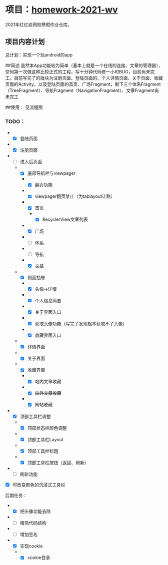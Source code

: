 项目：[homework-2021-wv](https://github.com/shx-2020/homework-2021-wv)
===
2021年红红岩网校寒假作业仓库。

##  项目内容计划
总计划：实现一个玩android的app<br>

##简述
虽然本App功能较为简单（基本上就是一个在线的连接、文章的管理器），奈何第一次做这种比较正式的工程，写十分钟代码修一小时BUG，目前尚未完工。目前写完了的版块为注册页面、登陆页面的、个人详情页面、关于页面、收藏页面的Activity，以及登陆页面的首页、广场Fragment，剩下三个体系Fragment（TreeFragment）、导航Fragment（NavigationFragment）、文章Fragment尚未完工

##使用：
见流程图


### TODO：
* - [x] 登陆页面
* - [x] 注册页面
* - [ ] 进入后页面
  * - [x] 底部导航栏与viewpager
    * - [x] 翻页功能
    * - [x] viewpager翻页禁止（为tablayout让路）
    * - [x] 首页
      * - [x] RecyclerView文章列表
    * - [x] 广场
    * - [ ] 体系
    * - [ ] 导航
    * - [x] ~~文章~~
  * - [x] 侧面抽屉
    * - [x] 头像->详情
    * - [x] 个人信息简要
    * - [x] 关于界面入口
    * - [x] ~~获取头像功能~~（写完了发现根本获取不了头像）
    * - [x] 收藏界面入口
  * - [x] 详情界面
  * - [x] 关于界面
  * - [x] 收藏界面
    * - [x] 站内文章收藏
    * - [x] ~~站外文章收藏~~
    * - [x] ~~网站收藏~~
* - [x] 顶部工具栏调整
  * - [x] 顶部状态栏颜色调整
  * - [x] 顶部工具栏Layout
  * - [x] 顶部工具栏标题
  * - [x] 顶部工具栏按钮（返回、刷新）
* -[ ] 刷新功能
- [x] 可改变颜色的沉浸式工具栏

后期任务：
* - [x] 把头像功能去除
* - [ ] 精简代码结构
* - [ ] 增加签名
* - [x] 实现cookie
  * - [x] cookie登录
